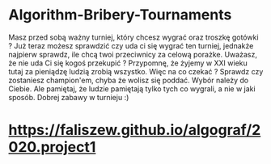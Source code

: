 # Algorithm-Bribery-Tournaments

Masz przed sobą ważny turniej, który chcesz wygrać oraz troszkę gotówki ? Już teraz możesz sprawdzić czy uda ci się wygrać ten turniej, jednakże najpierw sprawdz, ile chcą twoi przeciwnicy za celową porażke. Uważasz, że nie uda Ci się kogoś przekupić ? Przypomnę, że żyjemy w XXI wieku tutaj za pieniądzę ludzią zrobią wszystko. Więc na co czekać ? Sprawdz czy zostaniesz champion'em, chyba że wolisz się poddać. Wybór należy do Ciebie. Ale pamiętaj, że ludzie pamiętają tylko tych co wygrali, a nie w jaki sposób. Dobrej zabawy w turnieju :)


# https://faliszew.github.io/algograf/2020.project1
